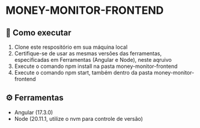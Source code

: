 # MONEY-MONITOR-FRONTEND

## 🚀 Como executar
1. Clone este respositório em sua máquina local
2. Certifique-se de usar as mesmas versões das ferramentas, especificadas em Ferramentas (Angular e Node), neste aqruivo
3. Execute o comando npm install na pasta money-monitor-frontend
4. Execute o comando npm start, também dentro da pasta money-monitor-frontend

## ⚙️ Ferramentas
- Angular (17.3.0)
- Node (20.11.1, utilize o nvm para controle de versão)
